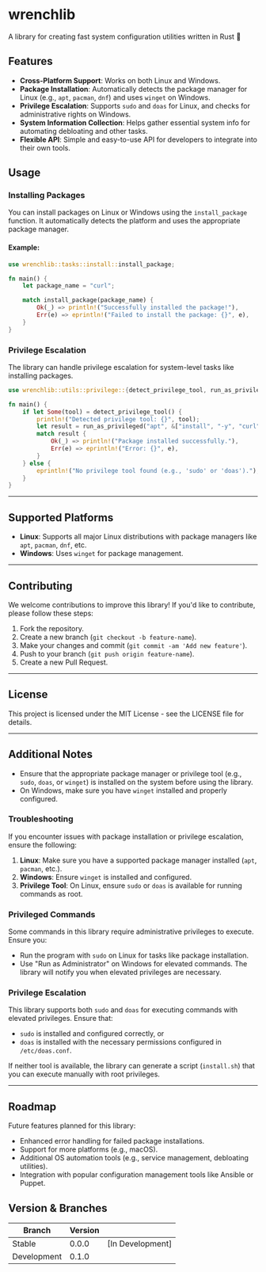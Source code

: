 # wrenchlib

A library for creating fast system configuration utilities written in Rust 🦀

## Features

- **Cross-Platform Support**: Works on both Linux and Windows.
- **Package Installation**: Automatically detects the package manager for Linux (e.g., `apt`, `pacman`, `dnf`) and uses `winget` on Windows.
- **Privilege Escalation**: Supports `sudo` and `doas` for Linux, and checks for administrative rights on Windows.
- **System Information Collection**: Helps gather essential system info for automating debloating and other tasks.
- **Flexible API**: Simple and easy-to-use API for developers to integrate into their own tools.

## Usage

### Installing Packages

You can install packages on Linux or Windows using the `install_package` function. It automatically detects the platform and uses the appropriate package manager.

#### Example:

```rust
use wrenchlib::tasks::install::install_package;

fn main() {
    let package_name = "curl";

    match install_package(package_name) {
        Ok(_) => println!("Successfully installed the package!"),
        Err(e) => eprintln!("Failed to install the package: {}", e),
    }
}
```

### Privilege Escalation

The library can handle privilege escalation for system-level tasks like installing packages.

```rust
use wrenchlib::utils::privilege::{detect_privilege_tool, run_as_privileged};

fn main() {
    if let Some(tool) = detect_privilege_tool() {
        println!("Detected privilege tool: {}", tool);
        let result = run_as_privileged("apt", &["install", "-y", "curl"]);
        match result {
            Ok(_) => println!("Package installed successfully."),
            Err(e) => eprintln!("Error: {}", e),
        }
    } else {
        eprintln!("No privilege tool found (e.g., 'sudo' or 'doas').");
    }
}
```

---

## Supported Platforms

- **Linux**: Supports all major Linux distributions with package managers like `apt`, `pacman`, `dnf`, etc.
- **Windows**: Uses `winget` for package management.

---

## Contributing

We welcome contributions to improve this library! If you'd like to contribute, please follow these steps:

1.  Fork the repository.
2.  Create a new branch (`git checkout -b feature-name`).
3.  Make your changes and commit (`git commit -am 'Add new feature'`).
4.  Push to your branch (`git push origin feature-name`).
5.  Create a new Pull Request.

---

## License

This project is licensed under the MIT License - see the LICENSE file for details.

---

## Additional Notes

- Ensure that the appropriate package manager or privilege tool (e.g., `sudo`, `doas`, or `winget`) is installed on the system before using the library.
- On Windows, make sure you have `winget` installed and properly configured.

### Troubleshooting

If you encounter issues with package installation or privilege escalation, ensure the following:

1.  **Linux**: Make sure you have a supported package manager installed (`apt`, `pacman`, etc.).
2.  **Windows**: Ensure `winget` is installed and configured.
3.  **Privilege Tool**: On Linux, ensure `sudo` or `doas` is available for running commands as root.

### Privileged Commands

Some commands in this library require administrative privileges to execute. Ensure you:

- Run the program with `sudo` on Linux for tasks like package installation.
- Use "Run as Administrator" on Windows for elevated commands.
  The library will notify you when elevated privileges are necessary.

### Privilege Escalation

This library supports both `sudo` and `doas` for executing commands with elevated privileges. Ensure that:

- `sudo` is installed and configured correctly, or
- `doas` is installed with the necessary permissions configured in `/etc/doas.conf`.

If neither tool is available, the library can generate a script (`install.sh`) that you can execute manually with root privileges.

---

## Roadmap

Future features planned for this library:

- Enhanced error handling for failed package installations.
- Support for more platforms (e.g., macOS).
- Additional OS automation tools (e.g., service management, debloating utilities).
- Integration with popular configuration management tools like Ansible or Puppet.

## Version & Branches

| Branch      | Version |                  |
| ----------- | ------- | ---------------- |
| Stable      | 0.0.0   | [In Development] |
| Development | 0.1.0   |                  |
